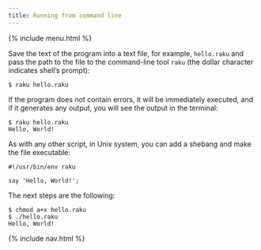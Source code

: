 ```yaml
---
title: Running from command line
---
```


{% include menu.html %}

Save the text of the program into a text file, for example, `hello.raku` and pass the path to the file to the command-line tool `raku` (the dollar character indicates shell’s prompt):

    $ raku hello.raku

If the program does not contain errors, it will be immediately executed, and if it generates any output, you will see the output in the terminal:

    $ raku hello.raku 
    Hello, World!

As with any other script, in Unix system, you can add a shebang and make the file executable:

    #!/usr/bin/env raku

    say 'Hello, World!';

The next steps are the following:

    $ chmod a+x hello.raku
    $ ./hello.raku
    Hello, World!

{% include nav.html %}
